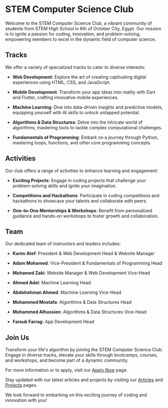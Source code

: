 
# STEM Computer Science Club

Welcome to the STEM Computer Science Club, a vibrant community of students from STEM High School in 6th of October City, Egypt. Our mission is to ignite a passion for coding, innovation, and problem-solving, empowering members to excel in the dynamic field of computer science.

## Tracks

We offer a variety of specialized tracks to cater to diverse interests:

- **Web Development**: Explore the art of creating captivating digital experiences using HTML, CSS, and JavaScript. 

- **Mobile Development**: Transform your app ideas into reality with Dart and Flutter, crafting innovative mobile experiences.

- **Machine Learning**: Dive into data-driven insights and predictive models, equipping yourself with AI skills to unlock untapped potential. 

- **Algorithms & Data Structures**: Delve into the intricate world of algorithms, mastering tools to tackle complex computational challenges. 

- **Fundamentals of Programming**: Embark on a journey through Python, mastering loops, functions, and other core programming concepts. 

## Activities

Our club offers a range of activities to enhance learning and engagement:

- **Exciting Projects**: Engage in coding projects that challenge your problem-solving skills and ignite your imagination.

- **Competitions and Hackathons**: Participate in coding competitions and hackathons to showcase your talents and collaborate with peers.

- **One-to-One Mentorships & Workshops**: Benefit from personalized guidance and hands-on workshops to foster growth and collaboration.

## Team

Our dedicated team of instructors and leaders includes:

- **Karim Atef**: President & Web Development Head & Website Manager

- **Adam Mohamed**: Vice-President & Fundamentals of Programming Head

- **Mohamed Zaki**: Website Manager & Web Development Vice-Head

- **Ahmed Adel**: Machine Learning Head

- **Abdelrahman Ahmed**: Machine Learning Vice-Head

- **Mohammed Mostafa**: Algorithms & Data Structures Head

- **Mohammed Alhussien**: Algorithms & Data Structures Vice-Head

- **Farouk Farrag**: App Development Head



## Join Us

Transform your life's algorithm by joining the STEM Computer Science Club. Engage in diverse tracks, elevate your skills through bootcamps, courses, and workshops, and become part of a dynamic community. 

For more information or to apply, visit our [Apply Now](https://stemcsclub.org/login.html) page.

Stay updated with our latest articles and projects by visiting our [Articles](https://stemcsclub.org/pages/articles) and [Projects](https://stemcsclub.org/pages/projects) pages.

We look forward to embarking on this exciting journey of coding and innovation with you! 
